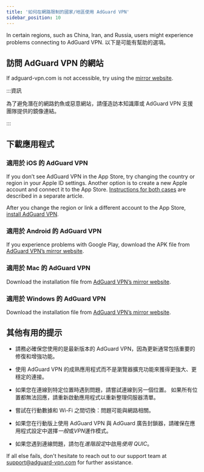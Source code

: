 ```yaml
---
title: '如何在網路限制的國家/地區使用 AdGuard VPN'
sidebar_position: 10
---
```


In certain regions, such as China, Iran, and Russia, users might experience problems connecting to AdGuard VPN. 以下是可能有幫助的選項。

## 訪問 AdGuard VPN 的網站

If adguard-vpn.com is not accessible, try using the [mirror website](https://adguardvpn-help.info/).

:::資訊

為了避免潛在的網路釣魚或惡意網站，請僅造訪本知識庫或 AdGuard VPN 支援團隊提供的鏡像連結。

:::

## 下載應用程式

### 適用於 iOS 的 AdGuard VPN

If you don’t see AdGuard VPN in the App Store, try changing the country or region in your Apple ID settings. Another option is to create a new Apple account and connect it to the App Store. [Instructions for both cases](/adguard-vpn-for-ios/solving-problems/app-store) are described in a separate article.

After you change the region or link a different account to the App Store, [install AdGuard VPN](https://apps.apple.com/us/app/adguard-vpn-unlimited-fast/id1525373602).

### 適用於 Android 的 AdGuard VPN

If you experience problems with Google Play, download the APK file from [AdGuard VPN’s mirror website](https://adguardvpn-help.info/android/overview.html).

### 適用於 Mac 的 AdGuard VPN

Download the installation file from [AdGuard VPN’s mirror website](https://adguardvpn-help.info/windows/overview.html).

### 適用於 Windows 的 AdGuard VPN

Download the installation file from [AdGuard VPN’s mirror website](https://adguardvpn-help.info/mac/overview.html).

## 其他有用的提示

- 請務必確保您使用的是最新版本的 AdGuard VPN，因為更新通常包括重要的修復和增強功能。

- 使用 AdGuard VPN 的成熟應用程式而不是瀏覽器擴充功能來獲得更強大、更穩定的連接。

- 如果您在連線到特定位置時遇到問題，請嘗試連線到另一個位置。 如果所有位置都無法回應，請重新啟動應用程式以重新整理伺服器清單。

- 嘗試在行動數據和 Wi-Fi 之間切換：問題可能與網路相關。

- 如果您在行動版上使用 AdGuard VPN 與 AdGuard 廣告封鎖器，請確保在應用程式設定中選擇*一般*或*VPN*運作模式。

- 如果您遇到連線問題，請勿在*進階設定*中啟用*使用 QUIC*。

If all else fails, don't hesitate to reach out to our support team at <support@adguard-vpn.com> for further assistance.
